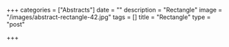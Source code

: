 +++
categories = ["Abstracts"]
date = ""
description = "Rectangle"
image = "/images/abstract-rectangle-42.jpg"
tags = []
title = "Rectangle"
type = "post"

+++
